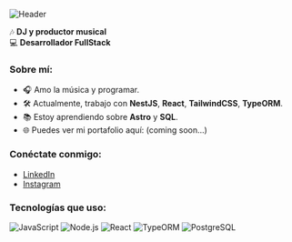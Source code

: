 ![Header](https://res.cloudinary.com/dgg9abj0i/image/upload/v1732368849/nelr0qsz8fqzcd6oo8th.gif)

🎶 **DJ y productor musical**  
💻 **Desarrollador FullStack**

### Sobre mí:
- 🎧 Amo la música y programar.
- 🛠️ Actualmente, trabajo con **NestJS**, **React**, **TailwindCSS**, **TypeORM**.
- 📚 Estoy aprendiendo sobre **Astro** y **SQL**.
- 🌐 Puedes ver mi portafolio aquí: (coming soon...)

### Conéctate conmigo:
- [LinkedIn](www.linkedin.com/in/kristian-ferrin-583976270)
- [Instagram](https://www.instagram.com/el.k.a.n.n/?hl=es)

### Tecnologías que uso:
![JavaScript](https://img.shields.io/badge/-JavaScript-black?style=flat-square&logo=javascript)
![Node.js](https://img.shields.io/badge/-Node.js-black?style=flat-square&logo=Node.js)
![React](https://img.shields.io/badge/-React-black?style=flat-square&logo=react)
![TypeORM](https://img.shields.io/badge/-TypeORM-black?style=flat-square&logo=typeorm)
![PostgreSQL](https://img.shields.io/badge/-PostgreSQL-black?style=flat-square&logo=postgresql)
